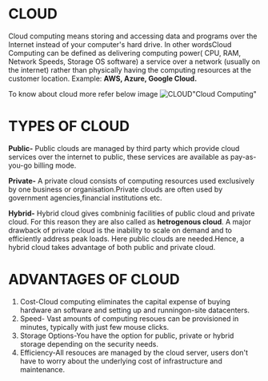 
# CLOUD
Cloud computing means storing and accessing data and programs over the Internet instead of your computer's 
hard drive. In other wordsCloud Computing can be defined as delivering computing power( CPU, RAM, Network Speeds, Storage OS software) 
a service over a network (usually on the internet) rather than physically having the computing resources at the customer location. 
Example: **AWS, Azure, Google Cloud.**

To know about cloud more refer below image
![CLOUD](https://www.conceptdraw.com/How-To-Guide/picture/cloud-computing-architecture-diagrams/Computer-Networks-Cloud-Computing-Diagrams-Cloud-Computing.png)"Cloud Computing"

# TYPES OF CLOUD
**Public-** Public clouds are managed by third party which provide cloud services over the internet to public, these services are available
as pay-as-you-go billing mode.

**Private-** A private cloud consists of computing resources used exclusively by one business or organisation.Private clouds are 
often used by government agencies,financial institutions etc.

**Hybrid-** Hybrid cloud gives combninig facilities of public cloud and private cloud. For this reason they are also called as 
**hetrogenous cloud**. A major drawback of private cloud is the inability to scale on demand and to efficiently address peak loads. 
Here public clouds are needed.Hence, a hybrid cloud takes advantage of both public and private cloud.

# ADVANTAGES OF CLOUD
1. Cost-Cloud computing eliminates the capital expense of buying hardware an software and setting up and runningon-site datacenters. 
2. Speed- Vast amounts of computing resoues can be provisioned in minutes, typically with just few mouse clicks. 
3. Storage Options-You have the option for public, private or hybrid storage depending on the security needs. 
4. Efficiency-All resouces are managed by the cloud server, users don't have to worry about the underlying cost of infrastructure 
and maintenance.
